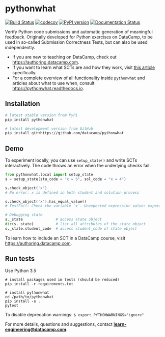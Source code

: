 # pythonwhat

[![Build Status](https://travis-ci.org/datacamp/pythonwhat.svg?branch=master)](https://travis-ci.org/datacamp/pythonwhat)
[![codecov](https://codecov.io/gh/datacamp/pythonwhat/branch/master/graph/badge.svg)](https://codecov.io/gh/datacamp/pythonwhat)
[![PyPI version](https://badge.fury.io/py/pythonwhat.svg)](https://badge.fury.io/py/pythonwhat)
[![Documentation Status](https://readthedocs.org/projects/pythonwhat/badge/?version=stable)](http://pythonwhat.readthedocs.io/en/stable/?badge=stable)

Verify Python code submissions and automatic generation of meaningful feedback. Originally developed for Python exercises on DataCamp, to be used in so-called Submission Correctness Tests, but can also be used independently.

- If you are new to teaching on DataCamp, check out https://authoring.datacamp.com.
- If you want to learn what SCTs are and how they work, visit [this article](https://authoring.datacamp.com/courses/exercises/technical-details/sct.html) specifically.
- For a complete overview of all functionality inside `pythonwhat` and articles about what to use when, consult https://pythonwhat.readthedocs.io.

## Installation

```bash
# latest stable version from PyPi
pip install pythonwhat

# latest development version from GitHub
pip install git+https://github.com/datacamp/pythonwhat
```

## Demo

To experiment locally, you can use `setup_state()` and write SCTs interactively.
The code throws an error when the underlying checks fail.

```python
from pythonwhat.local import setup_state
s = setup_state(stu_code = "x = 5", sol_code = "x = 4")

s.check_object('x')
# No error: x is defined in both student and solution process

s.check_object('x').has_equal_value()
# TestFail: Check the variable `x`. Unexpected expression value: expected `4`, got `5`.

# Debugging state
s._state               # access state object
dir(s._state)          # list all attributes of the state object
s._state.student_code  # access student_code of state object
```

To learn how to include an SCT in a DataCamp course, visit https://authoring.datacamp.com.

## Run tests

Use Python 3.5

```
# install packages used in tests (should be reduced)
pip install -r requirements.txt

# install pythonwhat
cd /path/to/pythonwhat
pip install -e .
pytest
```

To disable deprecation warnings: `$ export PYTHONWARNINGS="ignore"`

For more details, questions and suggestions, contact <b>learn-engineering@datacamp.com</b>.
